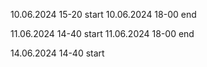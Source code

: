 10.06.2024 15-20 start
10.06.2024 18-00 end

11.06.2024 14-40 start
11.06.2024 18-00 end

14.06.2024 14-40 start